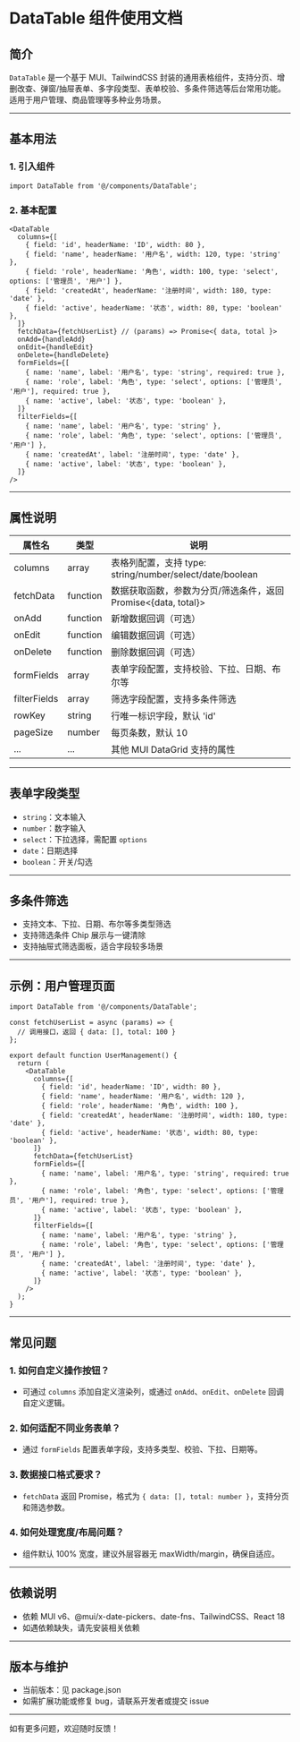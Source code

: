 # DataTable 组件使用文档

## 简介

`DataTable` 是一个基于 MUI、TailwindCSS 封装的通用表格组件，支持分页、增删改查、弹窗/抽屉表单、多字段类型、表单校验、多条件筛选等后台常用功能。适用于用户管理、商品管理等多种业务场景。

---

## 基本用法

### 1. 引入组件

```tsx
import DataTable from '@/components/DataTable';
```

### 2. 基本配置

```tsx
<DataTable
  columns={[
    { field: 'id', headerName: 'ID', width: 80 },
    { field: 'name', headerName: '用户名', width: 120, type: 'string' },
    { field: 'role', headerName: '角色', width: 100, type: 'select', options: ['管理员', '用户'] },
    { field: 'createdAt', headerName: '注册时间', width: 180, type: 'date' },
    { field: 'active', headerName: '状态', width: 80, type: 'boolean' },
  ]}
  fetchData={fetchUserList} // (params) => Promise<{ data, total }>
  onAdd={handleAdd}
  onEdit={handleEdit}
  onDelete={handleDelete}
  formFields={[
    { name: 'name', label: '用户名', type: 'string', required: true },
    { name: 'role', label: '角色', type: 'select', options: ['管理员', '用户'], required: true },
    { name: 'active', label: '状态', type: 'boolean' },
  ]}
  filterFields={[
    { name: 'name', label: '用户名', type: 'string' },
    { name: 'role', label: '角色', type: 'select', options: ['管理员', '用户'] },
    { name: 'createdAt', label: '注册时间', type: 'date' },
    { name: 'active', label: '状态', type: 'boolean' },
  ]}
/>
```

---

## 属性说明

| 属性名         | 类型                | 说明                                                         |
| -------------- | ------------------- | ------------------------------------------------------------ |
| columns        | array               | 表格列配置，支持 type: string/number/select/date/boolean     |
| fetchData      | function            | 数据获取函数，参数为分页/筛选条件，返回 Promise<{data, total}> |
| onAdd          | function            | 新增数据回调（可选）                                         |
| onEdit         | function            | 编辑数据回调（可选）                                         |
| onDelete       | function            | 删除数据回调（可选）                                         |
| formFields     | array               | 表单字段配置，支持校验、下拉、日期、布尔等                   |
| filterFields   | array               | 筛选字段配置，支持多条件筛选                                 |
| rowKey         | string              | 行唯一标识字段，默认 'id'                                    |
| pageSize       | number              | 每页条数，默认 10                                            |
| ...            | ...                 | 其他 MUI DataGrid 支持的属性                                 |

---

## 表单字段类型

- `string`：文本输入
- `number`：数字输入
- `select`：下拉选择，需配置 `options`
- `date`：日期选择
- `boolean`：开关/勾选

---

## 多条件筛选

- 支持文本、下拉、日期、布尔等多类型筛选
- 支持筛选条件 Chip 展示与一键清除
- 支持抽屉式筛选面板，适合字段较多场景

---

## 示例：用户管理页面

```tsx
import DataTable from '@/components/DataTable';

const fetchUserList = async (params) => {
  // 调用接口，返回 { data: [], total: 100 }
};

export default function UserManagement() {
  return (
    <DataTable
      columns={[
        { field: 'id', headerName: 'ID', width: 80 },
        { field: 'name', headerName: '用户名', width: 120 },
        { field: 'role', headerName: '角色', width: 100 },
        { field: 'createdAt', headerName: '注册时间', width: 180, type: 'date' },
        { field: 'active', headerName: '状态', width: 80, type: 'boolean' },
      ]}
      fetchData={fetchUserList}
      formFields={[
        { name: 'name', label: '用户名', type: 'string', required: true },
        { name: 'role', label: '角色', type: 'select', options: ['管理员', '用户'], required: true },
        { name: 'active', label: '状态', type: 'boolean' },
      ]}
      filterFields={[
        { name: 'name', label: '用户名', type: 'string' },
        { name: 'role', label: '角色', type: 'select', options: ['管理员', '用户'] },
        { name: 'createdAt', label: '注册时间', type: 'date' },
        { name: 'active', label: '状态', type: 'boolean' },
      ]}
    />
  );
}
```

---

## 常见问题

### 1. 如何自定义操作按钮？
- 可通过 `columns` 添加自定义渲染列，或通过 `onAdd`、`onEdit`、`onDelete` 回调自定义逻辑。

### 2. 如何适配不同业务表单？
- 通过 `formFields` 配置表单字段，支持多类型、校验、下拉、日期等。

### 3. 数据接口格式要求？
- `fetchData` 返回 Promise，格式为 `{ data: [], total: number }`，支持分页和筛选参数。

### 4. 如何处理宽度/布局问题？
- 组件默认 100% 宽度，建议外层容器无 maxWidth/margin，确保自适应。

---

## 依赖说明

- 依赖 MUI v6、@mui/x-date-pickers、date-fns、TailwindCSS、React 18
- 如遇依赖缺失，请先安装相关依赖

---

## 版本与维护

- 当前版本：见 package.json
- 如需扩展功能或修复 bug，请联系开发者或提交 issue

---

如有更多问题，欢迎随时反馈！ 